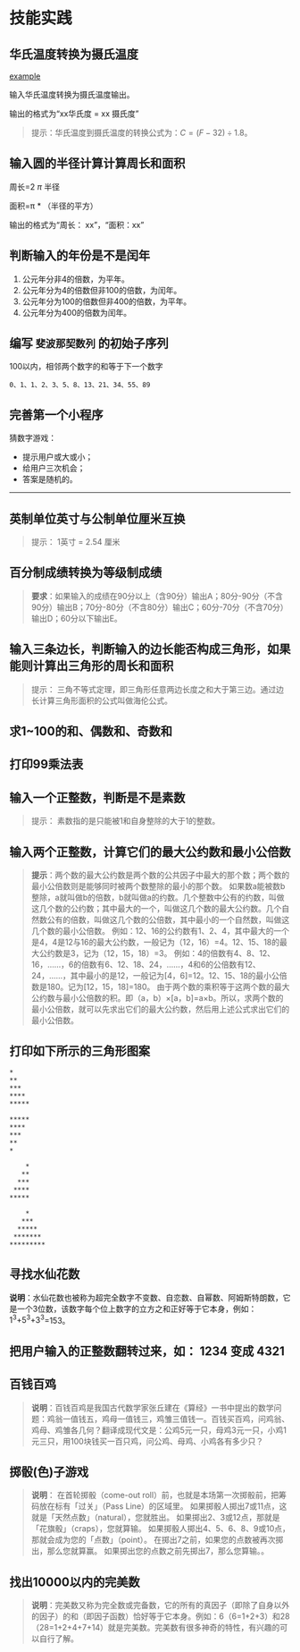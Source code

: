 # 技能实践

## 华氏温度转换为摄氏温度

[example](/PythonPractice/control_flow/codes/task1.py)

输入华氏温度转换为摄氏温度输出。

输出的格式为“xx华氏度 = xx 摄氏度”

> 提示：华氏温度到摄氏温度的转换公式为：$C=(F - 32) \div 1.8$。

## 输入圆的半径计算计算周长和面积

周长=2 *π* 半径

面积=π * （半径的平方）

输出的格式为“周长： xx”，“面积：xx”

## 判断输入的年份是不是闰年

1. 公元年分非4的倍数，为平年。
2. 公元年分为4的倍数但非100的倍数，为闰年。
3. 公元年分为100的倍数但非400的倍数，为平年。
4. 公元年分为400的倍数为闰年。

## 编写 `斐波那契数列` 的初始子序列

100以内，相邻两个数字的和等于下一个数字

```
0、1、1、2、3、5、8、13、21、34、55、89
```

## 完善第一个小程序

猜数字游戏：

- 提示用户或大或小；
- 给用户三次机会；
- 答案是随机的。

------

## 英制单位英寸与公制单位厘米互换

> 提示： 1英寸 = 2.54 厘米

## 百分制成绩转换为等级制成绩

> **要求**：如果输入的成绩在90分以上（含90分）输出A；80分-90分（不含90分）输出B；70分-80分（不含80分）输出C；60分-70分（不含70分）输出D；60分以下输出E。

## 输入三条边长，判断输入的边长能否构成三角形，如果能则计算出三角形的周长和面积

> 提示： 三角不等式定理，即三角形任意两边长度之和大于第三边。通过边长计算三角形面积的公式叫做海伦公式。

## 求1~100的和、偶数和、奇数和

## 打印99乘法表

## 输入一个正整数，判断是不是素数

> 提示： 素数指的是只能被1和自身整除的大于1的整数。

## 输入两个正整数，计算它们的最大公约数和最小公倍数

> **提示**：两个数的最大公约数是两个数的公共因子中最大的那个数；两个数的最小公倍数则是能够同时被两个数整除的最小的那个数。
> 如果数a能被数b整除，a就叫做b的倍数，b就叫做a的约数。几个整数中公有的约数，叫做这几个数的公约数；其中最大的一个，叫做这几个数的最大公约数。几个自然数公有的倍数，叫做这几个数的公倍数，其中最小的一个自然数，叫做这几个数的最小公倍数。
> 例如：12、16的公约数有1、2、4，其中最大的一个是4，4是12与16的最大公约数，一般记为（12，16）=4。12、15、18的最大公约数是3，记为（12，15，18）=3。
> 例如：4的倍数有4、8、12、16，……，6的倍数有6、12、18、24，……，4和6的公倍数有12、24，……，其中最小的是12，一般记为[4，6]=12。12、15、18的最小公倍数是180。记为[12，15，18]=180。
> 由于两个数的乘积等于这两个数的最大公约数与最小公倍数的积。即（a，b）×[a，b]=a×b。所以，求两个数的最小公倍数，就可以先求出它们的最大公约数，然后用上述公式求出它们的最小公倍数。

## 打印如下所示的三角形图案

```text
*
**
***
****
*****

*****
****
***
**
*

    *
   **
  ***
 ****
*****

    *
   ***
  *****
 *******
*********
```

## 寻找水仙花数

**说明**：水仙花数也被称为超完全数字不变数、自恋数、自幂数、阿姆斯特朗数，它是一个3位数，该数字每个位上数字的立方之和正好等于它本身，例如：$1^3$+$5^3$+$3^3$=153。

## 把用户输入的正整数翻转过来，如： 1234 变成 4321

## 百钱百鸡

> **说明**：百钱百鸡是我国古代数学家张丘建在《算经》一书中提出的数学问题：鸡翁一值钱五，鸡母一值钱三，鸡雏三值钱一。百钱买百鸡，问鸡翁、鸡母、鸡雏各几何？翻译成现代文是：公鸡5元一只，母鸡3元一只，小鸡1元三只，用100块钱买一百只鸡，问公鸡、母鸡、小鸡各有多少只？

## 掷骰(色)子游戏

> **说明**：
> 在首轮掷骰（come-out roll）前，也就是本场第一次掷骰前，把筹码放在标有「过关」（Pass Line）的区域里。
> 如果掷骰人掷出7或11点，这就是「天然点数」（natural），您就胜出。 如果掷出2、3或12点，那就是「花旗骰」（craps），您就算输。
> 如果掷骰人掷出4、5、6、8、9或10点，那就会成为您的「点数」（point）。 在掷出7之前，如果您的点数被再次掷出，那么您就算赢。 如果掷出您的点数之前先掷出7，那么您算输。。

## 找出10000以内的完美数

> **说明**：完美数又称为完全数或完备数，它的所有的真因子（即除了自身以外的因子）的和（即因子函数）恰好等于它本身。例如：6（6=1+2+3）和28（28=1+2+4+7+14）就是完美数。完美数有很多神奇的特性，有兴趣的可以自行了解。
